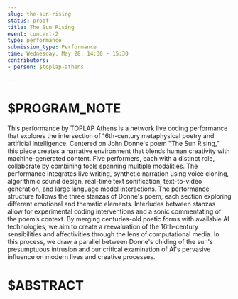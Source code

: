 ```yaml
---
slug: the-sun-rising
status: proof
title: The Sun Rising
event: concert-2
type: performance
submission_type: Performance
time: Wednesday, May 28, 14:30 - 15:30
contributors:
- person: $toplap-athens

---
```


# $PROGRAM_NOTE

This performance by TOPLAP Athens is a network live coding performance that explores the
intersection of 16th-century metaphysical poetry and artificial intelligence. Centered on John
Donne's poem "The Sun Rising," this piece creates a narrative environment that blends human
creativity with machine-generated content. Five performers, each with a distinct role,
collaborate by combining tools spanning multiple modalities. The performance integrates live
writing, synthetic narration using voice cloning, algorithmic sound design, real-time text
sonification, text-to-video generation, and large language model interactions. The performance
structure follows the three stanzas of Donne's poem, each section exploring different emotional
and thematic elements. Interludes between stanzas allow for experimental coding interventions
and a sonic commentating of the poem’s context. By merging centuries-old poetic forms with
available AI technologies, we aim to create a reevaluation of the 16th-century sensibilities and
affectivities through the lens of computational media. In this process, we draw a parallel
between Donne's chiding of the sun's presumptuous intrusion and our critical examination of
AI's pervasive influence on modern lives and creative processes.

# $ABSTRACT




